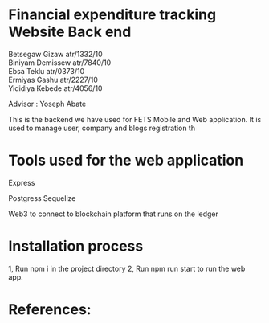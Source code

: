 # Financial expenditure tracking Website Back end

Betsegaw Gizaw		  atr/1332/10       
Biniyam Demissew	atr/7840/10     
Ebsa Teklu			        atr/0373/10     
Ermiyas Gashu		    atr/2227/10     
Yididiya Kebede		    atr/4056/10     

Advisor : Yoseph Abate

This is the backend we have used for FETS Mobile and Web application. It is used to manage user, company and blogs registration th

# Tools used for the web application
Express

Postgress
Sequelize

Web3 to connect to blockchain platform that runs on the ledger

# Installation process        
1, Run npm i in the project directory
2, Run npm run start to run the web app.


# References:



